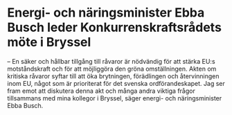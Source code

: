 # Energi- och näringsminister Ebba Busch leder Konkurrenskraftsrådets möte i Bryssel

– En säker och hållbar tillgång till råvaror är nödvändig för att stärka EU:s motståndskraft och för att möjliggöra den gröna omställningen. Akten om kritiska råvaror syftar till att öka brytningen, förädlingen och återvinningen inom EU, något som är prioriterat för det svenska ordförandeskapet. Jag ser fram emot att diskutera denna akt och många andra viktiga frågor tillsammans med mina kollegor i Bryssel, säger energi\- och näringsminister Ebba Busch.
